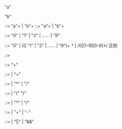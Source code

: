 "a"

"b"

<Program>::= "a"+ | "b"+
<Program>::=<Program> "a"+ | <Program> "b"+

<Number>::= "0" | "1" | "2" | ...... | "9"

<DecimalNumber>::= "0" | ((| "1" | "2" | ...... | "9")+ <Number>\* ) /0|[1-9][0-9]\*/ 正则

<AdditiveExpression>::= <DecimalNumber>

<AdditiveExpression>::= <AdditiveExpression> "+" <DecimalNumber>

<AdditiveExpression>::= <DecimalNumber> | <AdditiveExpression> "+" <DecimalNumber>

<MultiplicativeExpression>::= <DecimalNumber> | <MultiplicativeExpression> "\*" <DecimalNumber> | <MultiplicativeExpression> "/" <DecimalNumber>





<PrimaryExpression>::= <DecimalNumber> | "(" <LogicalExpression> ")"

<MultiplicativeExpression>::= <PrimaryExpression> | <MultiplicativeExpression> "\*" <PrimaryExpression> | <MultiplicativeExpression> "/" <PrimaryExpression>

<AdditiveExpression>::= <MultiplicativeExpression> | <AdditiveExpression> "+" <MultiplicativeExpression> | <AdditiveExpression> "-" <MultiplicativeExpression>

<LogicalExpression>::= <AdditiveExpression> | <LogicalExpression> "||" <AdditiveExpression> | <LogicalExpression>"&&" <AdditiveExpression>